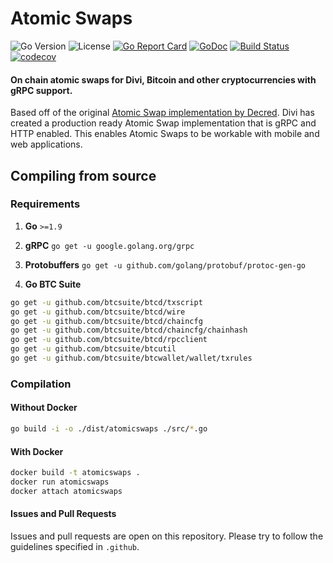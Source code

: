 # Atomic Swaps

![Go Version](https://img.shields.io/badge/Go-v1.9-blue.svg)
![License](https://img.shields.io/badge/license-MIT-blue.svg)
[![Go Report Card](https://goreportcard.com/badge/github.com/DiviProject/atomic-swaps)](https://goreportcard.com/report/github.com/DiviProject/atomic-swaps)
[![GoDoc](https://godoc.org/DiviProject/atomic-swaps?status.svg)](https://godoc.org/DiviProject/atomic-swaps)
[![Build Status](https://travis-ci.org/DiviProject/atomic-swaps.svg?branch=master)](https://travis-ci.org/DiviProject/atomic-swaps)
[![codecov](https://codecov.io/gh/DiviProject/atomic-swaps/branch/master/graph/badge.svg)](https://codecov.io/gh/DiviProject/atomic-swaps)

#### On chain atomic swaps for Divi, Bitcoin and other cryptocurrencies with gRPC support.

Based off of the original [Atomic Swap implementation by Decred](https://github.com/decred/atomicswap). Divi has created a production ready Atomic Swap implementation that is gRPC and HTTP enabled. This enables Atomic Swaps to be workable with mobile and web applications.

## Compiling from source

### Requirements

1. **Go** `>=1.9`

2. **gRPC** `go get -u google.golang.org/grpc`

3. **Protobuffers** `go get -u github.com/golang/protobuf/protoc-gen-go`

4. **Go BTC Suite**

```bash
go get -u github.com/btcsuite/btcd/txscript
go get -u github.com/btcsuite/btcd/wire
go get -u github.com/btcsuite/btcd/chaincfg
go get -u github.com/btcsuite/btcd/chaincfg/chainhash
go get -u github.com/btcsuite/btcd/rpcclient
go get -u github.com/btcsuite/btcutil
go get -u github.com/btcsuite/btcwallet/wallet/txrules
```

### Compilation

#### Without Docker

```bash
go build -i -o ./dist/atomicswaps ./src/*.go
```

#### With Docker

```bash
docker build -t atomicswaps .
docker run atomicswaps
docker attach atomicswaps
```

#### Issues and Pull Requests

Issues and pull requests are open on this repository. Please try to follow the guidelines specified in `.github`.
